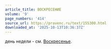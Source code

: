 ```yaml
---
article_title: ВОСКРЕСЕНИЕ
volume: '9'
page_numbers: '414'
source_url: https://pravenc.ru/text/155300.html
downloaded_at: '2025-10-13T10:36:37Z'
---
```


день недели - см. [Воскресенье](https://pravenc.ru/text/Воскресенье.html).
